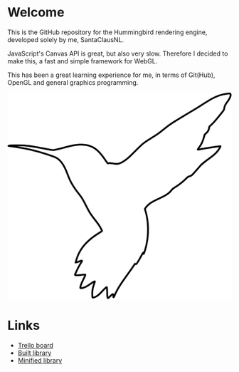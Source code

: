 # Welcome
This is the GitHub repository for the Hummingbird rendering engine, developed solely by me, SantaClausNL.

JavaScript's Canvas API is great, but also very slow. Therefore I decided to make this, a fast and simple framework for WebGL.

This has been a great learning experience for me, in terms of Git(Hub), OpenGL and general graphics programming.

![Alt text](https://github.com/SantaClausNL/Hummingbird/raw/master/assets/logo.png "Hummingbird engine logo.")

# Links
* [Trello board](https://trello.com/b/QO8sjFeJ)
* [Built library](https://projects.santaclausnl.ga/Hummingbird/dist/hummingbird.js)
* [Minified library](https://projects.santaclausnl.ga/Hummingbird/dist/hummingbird.min.js)
